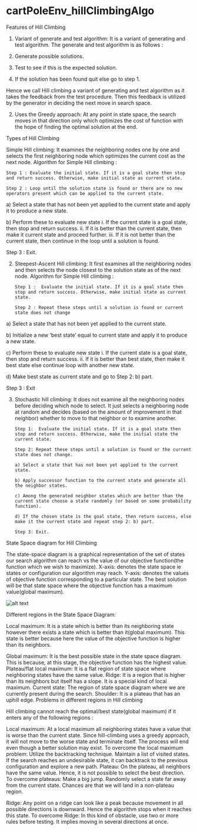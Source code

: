 # cartPoleEnv_hillClimbingAlgo


Features of Hill Climbing

1. Variant of generate and test algorithm: It is a variant of generating and test algorithm. The generate and test algorithm is as follows : 

1. Generate possible solutions. 
2. Test to see if this is the expected solution. 
3. If the solution has been found quit else go to step 1.

Hence we call Hill climbing a variant of generating and test algorithm as it takes the feedback from the test procedure. Then this feedback is utilized by the generator in deciding the next move in search space. 

2. Uses the Greedy approach: At any point in state space, the search moves in that direction only which optimizes the cost of function with the hope of finding the optimal solution at the end. 

Types of Hill Climbing 

Simple Hill climbing: It examines the neighboring nodes one by one and selects the first neighboring node which optimizes the current cost as the next node. 
Algorithm for Simple Hill climbing : 
 
    Step 1 : Evaluate the initial state. If it is a goal state then stop and return success. Otherwise, make initial state as current state. 

    Step 2 : Loop until the solution state is found or there are no new operators present which can be applied to the current state. 

a) Select a state that has not been yet applied to the current state and apply it to produce a new state. 

b) Perform these to evaluate new state 
    i. If the current state is a goal state, then stop and return success. 
    ii. If it is better than the current state, then make it current state and proceed further. 
    iii. If it is not better than the current state, then continue in the loop until a solution is found. 

Step 3 : Exit. 
 

2. Steepest-Ascent Hill climbing: It first examines all the neighboring nodes and then selects the node closest to the solution state as of the next node.                                                                                                                                Algorithm for Simple Hill climbing :

       Step 1 :  Evaluate the initial state. If it is a goal state then stop and return success. Otherwise, make initial state as current state. 

       Step 2 : Repeat these steps until a solution is found or current state does not change 

a) Select a state that has not been yet applied to the current state.

b)  Initialize a new ‘best state’ equal to current state and apply it to produce a new state.

c) Perform these to evaluate new state                                                                                                                      i. If the current state is a goal state, then stop and return success.                                                                       ii. If it is better than best state, then make it best state else continue loop with another new state.

d) Make best state as current state and go to Step 2: b) part.

Step 3 : Exit

3. Stochastic hill climbing: It does not examine all the neighboring nodes before deciding which node to select. It just selects a neighboring node at random and decides (based on the amount of improvement in that          neighbor) whether to move to that neighbor or to examine another. 

       Step 1:  Evaluate the initial state. If it is a goal state then stop and return success. Otherwise, make the initial state the current state. 

       Step 2: Repeat these steps until a solution is found or the current state does not change.

       a) Select a state that has not been yet applied to the current state.

       b) Apply successor function to the current state and generate all the neighbor states.

       c) Among the generated neighbor states which are better than the current state choose a state randomly (or based on some probability function).                                                                                                                           

       d) If the chosen state is the goal state, then return success, else make it the current state and repeat step 2: b) part.

       Step 3: Exit.
State Space diagram for Hill Climbing

The state-space diagram is a graphical representation of the set of states our search algorithm can reach vs the value of our objective function(the function which we wish to maximize). 
X-axis: denotes the state space ie states or configuration our algorithm may reach. 
Y-axis: denotes the values of objective function corresponding to a particular state. 
The best solution will be that state space where the objective function has a maximum value(global maximum). 

![alt text](https://static.javatpoint.com/tutorial/ai/images/hill-climbing-algorithm-in-ai.png)


Different regions in the State Space Diagram: 

Local maximum: It is a state which is better than its neighboring state however there exists a state which is better than it(global maximum). This state is better because here the value of the objective function is higher than its neighbors. 
 
Global maximum: It is the best possible state in the state space diagram. This is because, at this stage, the objective function has the highest value.
Plateau/flat local maximum: It is a flat region of state space where neighboring states have the same value.
Ridge: It is a region that is higher than its neighbors but itself has a slope. It is a special kind of local maximum.
Current state: The region of state space diagram where we are currently present during the search.
Shoulder: It is a plateau that has an uphill edge.
Problems in different regions in Hill climbing

Hill climbing cannot reach the optimal/best state(global maximum) if it enters any of the following regions :  

Local maximum: At a local maximum all neighboring states have a value that is worse than the current state. Since hill-climbing uses a greedy approach, it will not move to the worse state and terminate itself. The process will end even though a better solution may exist. 
To overcome the local maximum problem: Utilize the backtracking technique. Maintain a list of visited states. If the search reaches an undesirable state, it can backtrack to the previous configuration and explore a new path.
Plateau: On the plateau, all neighbors have the same value. Hence, it is not possible to select the best direction. 
To overcome plateaus: Make a big jump. Randomly select a state far away from the current state. Chances are that we will land in a non-plateau region.

Ridge: Any point on a ridge can look like a peak because movement in all possible directions is downward. Hence the algorithm stops when it reaches this state. 
To overcome Ridge: In this kind of obstacle, use two or more rules before testing. It implies moving in several directions at once.
